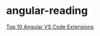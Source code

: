 # angular-reading

[Top 10 Angular VS Code Extensions](http://devboosts.com/2017/02/08/top-10-vs-code-extensions/)

